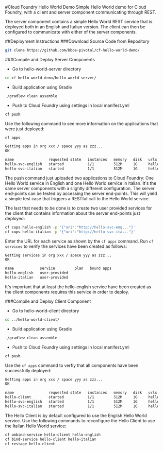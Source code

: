 #Cloud Foundry Hello World Demo
Simple Hello World demo for Cloud Foundry, with a client and server component communicating through REST.

The server component contains a simple Hello World REST service that is deployed both in an English and Italian version. The client can then be configured to communicate with either of the server components.

##Deployment Instructions
###Download Source Code from Repository
```bash
git clone https://github.com/bboe-pivotal/cf-hello-world-demo/
```
###Compile and Deploy Server Components
* Go to hello-world-server directory
```bash
cd cf-hello-world-demo/hello-world-server/
```
* Build application using Gradle
```bash
./gradlew clean assemble
```
* Push to Cloud Foundry using settings in local manifest.yml
```bash
cf push
```
Use the following command to see more information on the applications that were just deployed:
```bash
cf apps

Getting apps in org xxx / space yyy as zzz...
OK

name                requested state   instances   memory   disk   urls
hello-svc-english   started           1/1         512M     1G     hello-svc-eng-nonderisible-hydrolysation.cfapps.io
hello-svc-italian   started           1/1         512M     1G     hello-svc-ita-nondistorted-dominance.cfapps.io
```

The push command just uploaded two applications to Cloud Foundry: One Hello World service in English and one Hello World service in Italian. It's the same server components with a slightly different configuration.
The server end-points can be tested by accessing the server end-points. This will yield a simple test case that triggers a RESTful call to the Hello World service.

The last that needs to be done is to create two user provided services for the client that contains information about the server end-points just deployed:
```bash
cf cups hello-english -p '{"uri":"http://hello-svc-eng..."}'
cf cups hello-italian -p '{"uri":"http://hello-svc-ita..."}'
```
Enter the URL for each service as shown by the ```cf apps``` command. Run ```cf services``` to verify the services have been created as follows:
```bash
Getting services in org xxx / space yyy as zzz...
OK

name            service         plan   bound apps
hello-english   user-provided
hello-italian   user-provided
```
It's important that at least the hello-english service have been created as the client components requires this service in order to deploy.

###Compile and Deploy Client Component
* Go to hello-world-client directory
```bash
cd ../hello-world-client/
```
* Build application using Gradle
```bash
./gradlew clean assemble
```
* Push to Cloud Foundry using settings in local manifest.yml
```bash
cf push
```
Use the ```cf apps``` command to verfiy that all components have been successfully deployed:
```bash
Getting apps in org xxx / space yyy as zzz...
OK

name                requested state   instances   memory   disk   urls
hello-client        started           1/1         512M     1G     hello-client-interreligious-gibbousness.cfapps.io
hello-svc-english   started           1/1         512M     1G     hello-svc-eng-nonderisible-hydrolysation.cfapps.io
hello-svc-italian   started           1/1         512M     1G     hello-svc-ita-nondistorted-dominance.cfapps.io
```
The Hello Client is by default configured to use the English Hello World service. Use the following commands to reconfigure the Hello Client to use the Italian Hello World service:
```bash
cf unbind-service hello-client hello-english
cf bind-service hello-client hello-italian
cf restage hello-client
```

